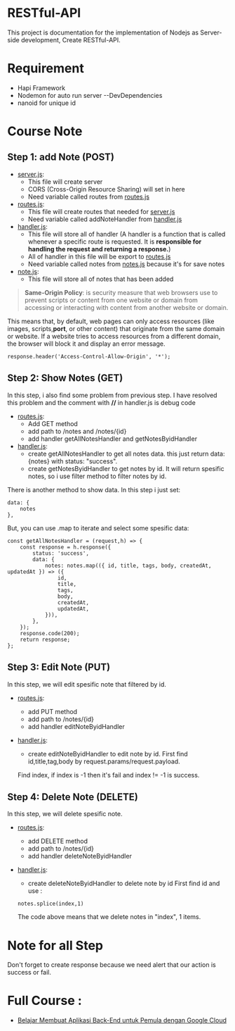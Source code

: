 # RESTful-API
This project is documentation for the implementation of Nodejs as Server-side development, Create RESTful-API. 

# Requirement
- Hapi Framework
- Nodemon for auto run server --DevDependencies
- nanoid for unique id

# Course Note 
## Step 1: add Note (POST)
- [server.js](server.js):
    - This file will create server
    - CORS (Cross-Origin Resource Sharing) will set in here
    - Need variable called routes from [routes.js](routes.js)
- [routes.js](routes.js):
    - This file will create routes that needed for [server.js](server.js)
    - Need variable called addNoteHandler from [handler.js](handler.js)
- [handler.js](handler.js):
    - This file will store all of handler (A handler is a function that is called whenever a specific route is requested. It is **responsible for handling the request and returning a response.**)
    - All of handler in this file will be export to [routes.js](routes.js)
    - Need variable called notes from [notes.js](note.js) because it's for save notes
- [note.js](notes.js):
    - This file will store all of notes that has been added
> **Same-Origin Policy**: is security measure that web browsers use to prevent scripts or content from one website or domain
> from accessing or interacting with content from another website or domain. 

This means that, by default, web pages can only access resources (like images, scripts,**port**, or other content) that originate from the same domain or website. If a website tries to access resources from a different domain, the browser will block it and display an error message.

```
response.header('Access-Control-Allow-Origin', '*');
```

## Step 2: Show Notes (GET)
In this step, i also find some problem from previous step.
I have resolved this problem and the comment with **//** in handler.js is debug code
- [routes.js](routes.js):
    - Add GET method
    - add path to /notes and /notes/{id}
    - add handler getAllNotesHandler and getNotesByidHandler
- [handler.js](handler.js):
    - create getAllNotesHandler to get all notes data.
    this just return data: {notes} with status: "success".
    - create getNotesByidHandler to get notes by id. 
    It will return spesific notes, so i use filter method to filter notes by id.

There is another method to show data. In this step i just set:

```
data: {
    notes
},
```

But, you can use .map to iterate and select some spesific data:

```
const getAllNotesHandler = (request,h) => {
    const response = h.response({
        status: 'success',
        data: {
            notes: notes.map(({ id, title, tags, body, createdAt, updatedAt }) => ({
                id,
                title,
                tags,
                body,
                createdAt,
                updatedAt,
            })),
        },
    });
    response.code(200);
    return response;
};

```

## Step 3: Edit Note (PUT)
In this step, we will edit spesific note that filtered by id. 
- [routes.js](routes.js):
    - add PUT method
    - add path to /notes/{id}
    - add handler editNoteByidHandler
- [handler.js](handler.js):
    - create editNoteByidHandler to edit note by id.
    First find id,title,tag,body by request.params/request.payload.

    Find index, if index is -1 then it's fail and index != -1 is success.

## Step 4: Delete Note (DELETE)
In this step, we will delete spesific note.
- [routes.js](routes.js):
    - add DELETE method
    - add path to /notes/{id}
    - add handler deleteNoteByidHandler
- [handler.js](handler.js):
    - create deleteNoteByidHandler to delete note by id
    First find id and use :

    ```
    notes.splice(index,1)
    ```
    The code above means that we delete notes in "index", 1 items.

# Note for all Step
Don't forget to create response because we need alert that our action 
is success or fail.


# Full Course :
- [Belajar Membuat Aplikasi Back-End untuk Pemula dengan Google Cloud](https://www.dicoding.com/academies/342)
